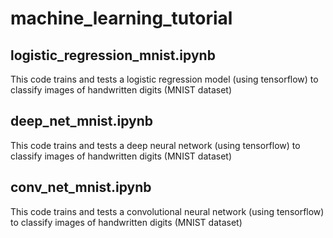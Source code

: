 # machine_learning_tutorial
## logistic_regression_mnist.ipynb
This code trains and tests a logistic regression model (using tensorflow) to classify images of handwritten digits (MNIST dataset)

## deep_net_mnist.ipynb
This code trains and tests a deep neural network (using tensorflow) to classify images of handwritten digits (MNIST dataset)

## conv_net_mnist.ipynb
This code trains and tests a convolutional neural network (using tensorflow) to classify images of handwritten digits (MNIST dataset)
